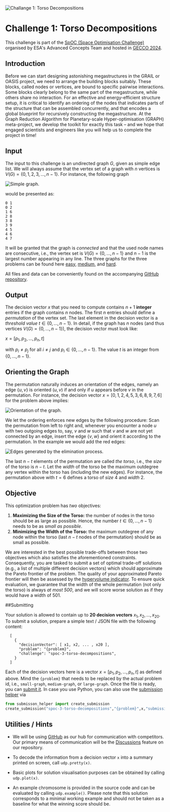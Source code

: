 <image src="../images/torso.png" align="center" alt="Challange 1: Torso Decompositions"/>

# Challenge 1: Torso Decompositions

This challenge is part of the [SpOC (Space Optimisation Challenge)](https://www.esa.int/gsp/ACT/projects/spoc-2024)
organised by ESA's Advanced Concepts Team and hosted in [GECCO 2024](https://gecco-2024.sigevo.org/HomePage).

## Introduction

Before we can start designing astonishing megastructures in the GRAIL
or OASIS project, we need to arrange the building blocks
suitably. These blocks, called nodes or vertices, are bound to
specific pairwise interactions. Some blocks clearly belong to the same
part of the megastructure, while others share no interaction. For an
effective and energy-efficient structure setup, it is critical to
identify an ordering of the nodes that indicates parts of the structure that can be
assembled concurrently, and that encodes a global blueprint for recursively
constructing the megastructure. At the Graph Reduction Algorithm for
Planetary-scale Hyper-optimisation (GRAPH) meta-project, we develop
the toolkit for exactly this task – and we hope that engaged scientists and
engineers like you will help us to complete the project in time!

## Input


The input to this challenge is an undirected graph $G$, given as simple edge list.
We will always assume that the vertex set of a
graph with $n$ vertices is $V(G)=\{0,1,2,3,...,n-1\}$. For instance, the following graph 

<image src="https://api.optimize.esa.int/data/spoc3/torso/img/torso-graph.svg" align="center"  alt="Simple graph." /> 

would be presented as:

```
0 1
0 2
1 6
2 8
3 8
3 9
4 5
4 6
4 7
```

It will be granted that the graph is *connected* and that the used node names are consecutive, i.e., the vertex set is $V(G)=\{0,\dots,n-1\}$ and $n-1$ is the largest number appearing in any line. The three graphs for the three problems can be found here [easy](https://api.optimize.esa.int/data/spoc3/torso/easy.gr), 
[medium](https://api.optimize.esa.int/data/spoc3/torso/medium.gr), and
[hard](https://api.optimize.esa.int/data/spoc3/torso/hard.gr).


All files and data can be conveniently found on the accompanying
[GitHub repository](https://github.com/esa/SpOC3).

## Output

The decision vector $x$ that you need to compute
contains $n+1$ **integer** entries if the graph contains
$n$ nodes. The first $n$ entries should define a *permutation* of
the vertex set. The last element in the decision vector is a
*threshold value* $t\in\{0,\dots,n-1\}$. In detail, if the graph has $n$ nodes (and thus vertices $V(G)=\{0,\dots,n-1\}$), the decision vector must look like:

$x = [p_1, p_2, \dots, p_n, t]$

with $p_i\neq p_j$ for all $i\neq j$ and $p_i\in\{0,\dots,n-1\}$. The value $t$ is an integer from $\{0,\dots,n-1\}$.


## Orienting the Graph

The permutation naturally induces an orientation of the edges, namely
an edge $\{u,v\}$ is oriented $(u,v)$ if and only if $u$ appears before $v$ in the permutation. For instance, the decision vector $x=[0,1,2,4,5,3,6,8,9,7,6]$ for the problem above implies:

<image src="https://api.optimize.esa.int/data/spoc3/torso/img/torso-permutation.svg" align="center"  alt="Orientation of the graph."/> 

We let the ordering enforces new edges by the following
procedure: Scan the permutation from left to right and, whenever you
encounter a node $u$ with two outgoing edges to, say, $v$ and $w$ such
that $v$ and $w$ are not yet connected by an edge, insert the edge
$\{v,w\}$ and orient it according to the permutation. In the example we would add the red edges:

<image src="https://api.optimize.esa.int/data/spoc3/torso/img/torso-filled-permutation.svg" align="center"  alt="Edges generated by the elimination process."/> 

The last $n-t$ elements of the permutation are called *the torso*, i.e., the
*size* of the torso is $n-t$. Let the
*width* of the torso be the maximum outdegree any vertex within the
torso has (including the new edges). For instance, the permutation above with $t=6$ defines a torso of
*size* 4 and *width* 2.

## Objective

This optimization problem has *two* objectives:

1. **Maximizing the Size of the Torso:** the number of nodes in the
   torso should be as large as possible. Hence, the number
   $t\in\{0,\dots,n-1\}$ needs to be as *small as possible*.
2. **Minimizing the Width of the Torso:** the maximum outdegree of any
   node within the torso (last $n-t$ nodes of the permutation)
   should be as small as possible.

We are interested in the best possible trade-offs between those two
objectives which also satisfies the aforementioned
constraints. Consequently, you are tasked to submit a set of optimal
trade-off solutions (e.g., a list of multiple different decision
vectors) which should approximate the Pareto frontier of the
problem. The quality of your approximated Pareto frontier will then be
assessed by the [hypervolume indicator](https://esa.github.io/pygmo2/tutorials/hypervolume.html). To ensure quick evaluation, we guarantee that the width of the whole permutation (not only the torso) is always *at most 500*, and we will score worse solution as if they would have a width of 501. 

##Submitting

Your solution is allowed to contain up to **20 decision vectors** $x_1,x_2,\dots,x_{20}$. To submit a solution,  prepare a simple text / JSON file with the following content:

```
  [
    {
      "decisionVector": [ x1, x2, ... , x20 ],
      "problem": "{problem}",
      "challenge": "spoc-3-torso-decompositions",
    }
  ] 
```

Each of the decision vectors here is a vector $x=[p_1,p_2,\dots,p_n,t]$ as defined above. Mind the `{problem}` that needs to be replaced by the actual problem id, i.e., `small-graph`, `medium-graph`,  or `large-graph`. Once the file is ready, you can [submit it](https://optimize.esa.int/submit). In case you use Python, you can also use
 the [submission helper](https://api.optimize.esa.int/data/tools/submission_helper.py) via

```python
from submisson_helper import create_submission
create_submission("spoc-3-torso-decompositions","{problem}",x,"submission_file.json","submission_name","submission_description")
```

## Utilities / Hints

* We will be using [GitHub](https://github.com/esa/SpOC3) as our hub for communication with competitors. Our primary means of communication will be the [Discussions](https://github.com/esa/SpOC3/discussions) feature on our repository.


* To decode the information from a decision vector `x` into a summary printed on screen, call `udp.pretty(x)`. 

* Basic plots for solution visualisation purposes can be obtained by calling `udp.plot(x)`.

* An example chromosome is provided in the source code and can be evaluated by calling `udp.example()`. Please note that this solution corresponds to a minimal working example and should not be taken as a baseline for what the winning score should be.
